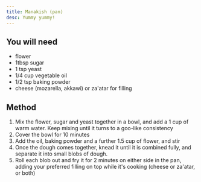 ```yaml
---
title: Manakish (pan)
desc: Yummy yummy!
---
```


## You will need

- flower
- 1tbsp sugar
- 1 tsp yeast
- 1/4 cup vegetable oil
- 1/2 tsp baking powder
- cheese (mozarella, akkawi) or za'atar for filling

## Method

1. Mix the flower, sugar and yeast together in a bowl, and add a 1 cup of warm water. Keep mixing until it turns to a goo-like consistency
2. Cover the bowl for 10 minutes
3. Add the oil, baking powder and a further 1.5 cup of flower, and stir
4. Once the dough comes together, knead it until it is combined fully, and separate it into small blobs of dough.
5. Roll each blob out and fry it for 2 minutes on either side in the pan, adding your preferred filling on top while it's cooking (cheese or za'atar, or both)
